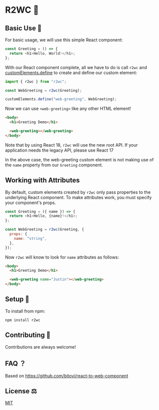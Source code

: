 # R2WC 🎯

## Basic Use 🚀

For basic usage, we will use this simple React component:

```js
const Greeting = () => {
  return <h1>Hello, World!</h1>;
};
```

With our React component complete, all we have to do is call `r2wc` and [customElements.define](https://developer.mozilla.org/en-US/docs/Web/API/CustomElementRegistry/define) to create and define our custom element:

```js
import { r2wc } from "r2wc";

const WebGreeting = r2wc(Greeting);

customElements.define("web-greeting", WebGreeting);
```

Now we can use `<web-greeting>` like any other HTML element!

```html
<body>
  <h1>Greeting Demo</h1>

  <web-greeting></web-greeting>
</body>
```

Note that by using React 18, `r2wc` will use the new root API. If your application needs the legacy API, please use React 17

In the above case, the web-greeting custom element is not making use of the `name` property from our `Greeting` component.

## Working with Attributes

By default, custom elements created by `r2wc` only pass properties to the underlying React component. To make attributes work, you must specify your component's props.

```js
const Greeting = ({ name }) => {
  return <h1>Hello, {name}!</h1>;
};

const WebGreeting = r2wc(Greeting, {
  props: {
    name: "string",
  },
});
```

Now `r2wc` will know to look for `name` attributes
as follows:

```html
<body>
  <h1>Greeting Demo</h1>

  <web-greeting name="Justin"></web-greeting>
</body>
```

## Setup 🔨

To install from npm:

```
npm install r2wc
```

## Contributing 🙏

Contributions are always welcome!

## FAQ ？

Based on https://github.com/bitovi/react-to-web-component

## License ⚖️

[MIT](https://choosealicense.com/licenses/mit/)
